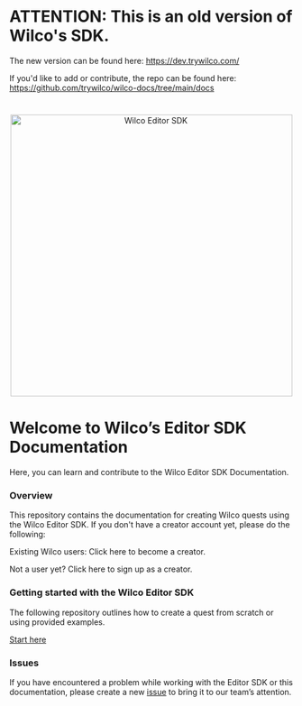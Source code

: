 # ATTENTION: This is an old version of Wilco's SDK.
The new version can be found here: https://dev.trywilco.com/

If you'd like to add or contribute, the repo can be found here: https://github.com/trywilco/wilco-docs/tree/main/docs

# 


<p align="center">
<img width="500" alt="Wilco Editor SDK" src="https://user-images.githubusercontent.com/108607031/195384783-a098d06e-fa09-4463-a9ec-4de5122d704e.png">
</p>

# Welcome to Wilco’s Editor SDK Documentation

Here, you can learn and contribute to the Wilco Editor SDK Documentation.

### **Overview**
This repository contains the documentation for creating Wilco quests using the Wilco Editor SDK. If you don't have a creator account yet, please do the following:

Existing Wilco users: Click here to become a creator.

Not a user yet? Click here to sign up as a creator.

### **Getting started with the Wilco Editor SDK**
The following repository outlines how to create a quest from scratch or using provided examples.

[Start here](https://github.com/trywilco/wilcosdk/blob/main/questcreation.md)

### **Issues**
If you have encountered a problem while working with the Editor SDK or this documentation, please create a new [issue](https://github.com/trywilco/wilcosdk/issues) to bring it to our team’s attention. 
